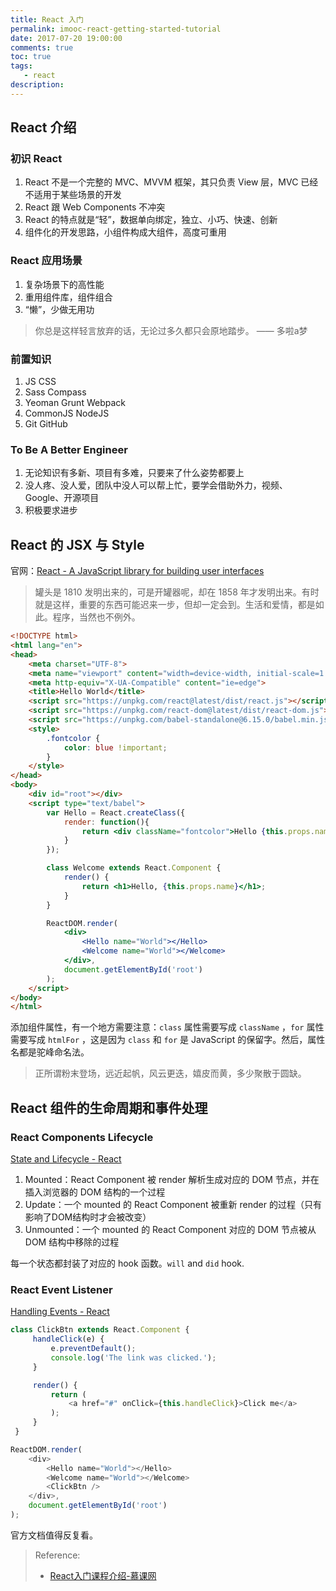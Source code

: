 ```yaml
---
title: React 入门
permalink: imooc-react-getting-started-tutorial
date: 2017-07-20 19:00:00
comments: true
toc: true
tags:
   - react
description:
---
```


## React 介绍
### 初识 React
1. React 不是一个完整的 MVC、MVVM 框架，其只负责 View 层，MVC 已经不适用于某些场景的开发
2. React 跟 Web Components 不冲突
3. React 的特点就是“轻”，数据单向绑定，独立、小巧、快速、创新
4. 组件化的开发思路，小组件构成大组件，高度可重用

### React 应用场景
1. 复杂场景下的高性能
2. 重用组件库，组件组合
3. “懒”，少做无用功

> 你总是这样轻言放弃的话，无论过多久都只会原地踏步。 —— 多啦a梦

### 前置知识
1. JS CSS
2. Sass Compass
3. Yeoman Grunt Webpack
4. CommonJS NodeJS
5. Git GitHub

<!-- more -->

### To Be A Better Engineer
1. 无论知识有多新、项目有多难，只要来了什么姿势都要上
2. 没人疼、没人爱，团队中没人可以帮上忙，要学会借助外力，视频、Google、开源项目
3. 积极要求进步

## React 的 JSX 与 Style
官网：[React - A JavaScript library for building user interfaces](https://facebook.github.io/react/)

> 罐头是 1810 发明出来的，可是开罐器呢，却在 1858 年才发明出来。有时就是这样，重要的东西可能迟来一步，但却一定会到。生活和爱情，都是如此。程序，当然也不例外。

``` html
<!DOCTYPE html>
<html lang="en">
<head>
    <meta charset="UTF-8">
    <meta name="viewport" content="width=device-width, initial-scale=1.0">
    <meta http-equiv="X-UA-Compatible" content="ie=edge">
    <title>Hello World</title>
    <script src="https://unpkg.com/react@latest/dist/react.js"></script>
    <script src="https://unpkg.com/react-dom@latest/dist/react-dom.js"></script>
    <script src="https://unpkg.com/babel-standalone@6.15.0/babel.min.js"></script>
    <style>
        .fontcolor {
            color: blue !important;
        }
    </style>
</head>
<body>
    <div id="root"></div>
    <script type="text/babel">
        var Hello = React.createClass({
            render: function(){
                return <div className="fontcolor">Hello {this.props.name}!</div>;
            }
        });

        class Welcome extends React.Component {
            render() {
                return <h1>Hello, {this.props.name}</h1>;
            }
        }

        ReactDOM.render(
            <div>
                <Hello name="World"></Hello>
                <Welcome name="World"></Welcome>
            </div>,
            document.getElementById('root')
        );
    </script>
</body>
</html>
```
添加组件属性，有一个地方需要注意：`class` 属性需要写成 `className` ，`for` 属性需要写成 `htmlFor` ，这是因为 `class` 和 `for` 是 JavaScript 的保留字。然后，属性名都是驼峰命名法。

> 正所谓粉末登场，远近起帆，风云更迭，嬉皮而黄，多少聚散于圆缺。

## React 组件的生命周期和事件处理
### React Components Lifecycle
[State and Lifecycle - React](https://facebook.github.io/react/docs/state-and-lifecycle.html)

1. Mounted：React Component 被 render 解析生成对应的 DOM 节点，并在插入浏览器的 DOM 结构的一个过程
2. Update：一个 mounted 的 React Component 被重新 render 的过程（只有影响了DOM结构时才会被改变）
3. Unmounted：一个 mounted 的 React Component 对应的 DOM 节点被从 DOM 结构中移除的过程

每一个状态都封装了对应的 hook 函数。`will` and `did` hook.

###  React Event Listener
[Handling Events - React](https://facebook.github.io/react/docs/handling-events.html)

``` javascript
class ClickBtn extends React.Component {
     handleClick(e) {
         e.preventDefault();
         console.log('The link was clicked.');
     }

     render() {
         return (
             <a href="#" onClick={this.handleClick}>Click me</a>
         );
     }
 }

ReactDOM.render(
    <div>
        <Hello name="World"></Hello>
        <Welcome name="World"></Welcome>
        <ClickBtn />
    </div>,
    document.getElementById('root')
);
```

官方文档值得反复看。

> Reference:
> - [React入门课程介绍-慕课网](http://www.imooc.com/video/10427)
